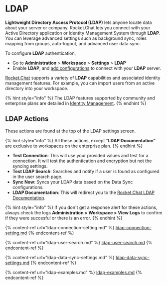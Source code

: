 # LDAP

**Lightweight Directory Access Protocol (LDAP)** lets anyone locate data about your server or company. Rocket.Chat lets you connect with your Active Directory application or Identity Management System through **LDAP**. You can leverage advanced settings such as background sync, roles mapping from groups, auto-logout, and advanced user data sync.

To configure **LDAP** authentication,&#x20;

* Go to **Administration** > **Workspace** > **Settings** > **LDAP**
* Enable **LDAP**, and [add configurations](ldap-connection-setting.md) to connect with your **LDAP** server.&#x20;

[Rocket.Chat](http://rocket.chat) supports a variety of **LDAP** capabilities and associated identity management features. For example, you can import users from an active directory into your workspace.&#x20;

{% hint style="info" %}
The LDAP features supported by community and enterprise plans are detailed in [Identity Management](../../../../setup-and-configure/advanced-workspace-management/identity-management-plan-comparison.md).
{% endhint %}

## LDAP Actions

These actions are found at the top of the LDAP settings screen.

{% hint style="info" %}
All these actions, except "**LDAP Documentation"** are exclusive to workspaces on the enterprise plan.
{% endhint %}

* **Test Connection**: This will use your provided values and test for a connection. It will test the authentication and encryption but not the syncing settings.
* **Test LDAP Search**: Searches and notify if a user is found as configured in the user search page.
* **Sync Now**: Syncs your LDAP data based on the Data Sync configurations.
* **LDAP Documentation**: This will redirect you to the [Rocket.Chat LDAP Documentation](./).

{% hint style="info" %}
If you don't get a response alert for these actions, always check the logs **Administration > Workspace > View Logs** to confirm if they were succesful or there is an error.
{% endhint %}

{% content-ref url="ldap-connection-setting.md" %}
[ldap-connection-setting.md](ldap-connection-setting.md)
{% endcontent-ref %}

{% content-ref url="ldap-user-search.md" %}
[ldap-user-search.md](ldap-user-search.md)
{% endcontent-ref %}

{% content-ref url="ldap-data-sync-settings.md" %}
[ldap-data-sync-settings.md](ldap-data-sync-settings.md)
{% endcontent-ref %}

{% content-ref url="ldap-examples.md" %}
[ldap-examples.md](ldap-examples.md)
{% endcontent-ref %}

